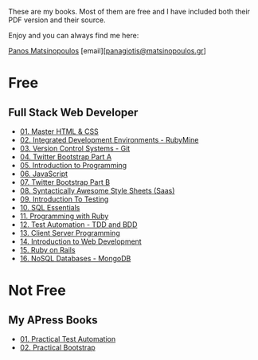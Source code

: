 These are my books. Most of them are free and I have included both their PDF version and their source.

Enjoy and you can always find me here: 

[Panos Matsinopoulos](https://www.matsinopoulos.gr)
[email][panagiotis@matsinopoulos.gr]

# Free

## Full Stack Web Developer

- [01. Master HTML & CSS](./Full%20Stack%20Web%20Developer/01%20-%20Master%20HTML%20&%20CSS)
- [02. Integrated Development Environments - RubyMine](./Full%20Stack%20Web%20Developer/02%20-%20Integrated%20Development%20Environments%20-%20RubyMine)
- [03. Version Control Systems - Git](./Full%20Stack%20Web%20Developer/03%20-%20Version%20Control%20Systems%20-%20Git)
- [04. Twitter Bootstrap Part A](./Full%20Stack%20Web%20Developer/04%20-%20Twitter%20Bootstrap%20Part%20A)
- [05. Introduction to Programming](./Full%20Stack%20Web%20Developer/05%20-%20Introduction%20to%20Programming)
- [06. JavaScript](./Full%20Stack%20Web%20Developer/06%20-%20JavaScript)
- [07. Twitter Bootstrap Part B](./Full%20Stack%20Web%20Developer/07%20-%20Twitter%20Bootstrap%20Part%20B)
- [08. Syntactically Awesome Style Sheets (Saas)](./Full%20Stack%20Web%20Developer/08%20-%20Syntactically%20Awesome%20Style%20Sheets%20(Saas))
- [09. Introduction To Testing](./Full%20Stack%20Web%20Developer/09%20-%20Introduction%20To%20Testing)
- [10. SQL Essentials](./Full%20Stack%20Web%20Developer/10%20-%20SQL%20Essentials)
- [11. Programming with Ruby](./Full%20Stack%20Web%20Developer/11%20-%20Programming%20with%20Ruby)
- [12. Test Automation - TDD and BDD](./Full%20Stack%20Web%20Developer/12%20-%20Test%20Automation%20-%20TDD%20and%20BDD)
- [13. Client Server Programming](./Full%20Stack%20Web%20Developer/13%20-%20Client%20Server%20Programming)
- [14. Introduction to Web Development](./Full%20Stack%20Web%20Developer/14%20-%20Introduction%20to%20Web%20Development)
- [15. Ruby on Rails](./Full%20Stack%20Web%20Developer/15%20-%20Ruby%20on%20Rails)
- [16. NoSQL Databases - MongoDB](./Full%20Stack%20Web%20Developer/16%20-%20NoSQL%20Databases%20-%20MongoDB)

# Not Free

## My APress Books

- [01. Practical Test Automation](https://www.apress.com/gp/book/9781484261408)
- [02. Practical Bootstrap](https://www.apress.com/gp/book/9781484260708)
